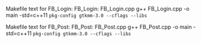 Makefile text for FB_Login:
FB_Login: FB_Login.cpp
	g++ FB_Login.cpp -o main -std=c++11 `pkg-config gtkmm-3.0 --cflags --libs`


Makefile text for FB_Post:
FB_Post: FB_Post.cpp
	g++ FB_Post.cpp -o main -std=c++11 `pkg-config gtkmm-3.0 --cflags --libs`
